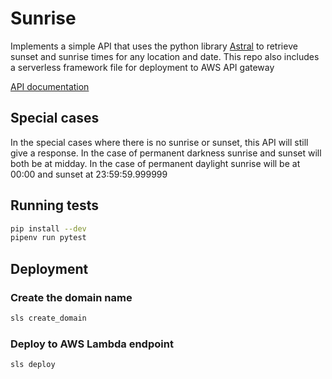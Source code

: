 # Sunrise

Implements a simple API that uses the python library [Astral](https://astral.readthedocs.io/en/latest/) to retrieve sunset and sunrise times for any location and date. This repo also includes a serverless framework file for deployment to AWS API gateway

[API documentation](oas30.yaml)

## Special cases

In the special cases where there is no sunrise or sunset, this API will still give a response. In the case of permanent darkness sunrise and sunset will both be at midday. In the case of permanent daylight sunrise will be at 00:00 and sunset at 23:59:59.999999

## Running tests

```bash
pip install --dev
pipenv run pytest
```

## Deployment
### Create the domain name


```bash
sls create_domain
```
### Deploy to AWS Lambda endpoint

```bash
sls deploy
```




